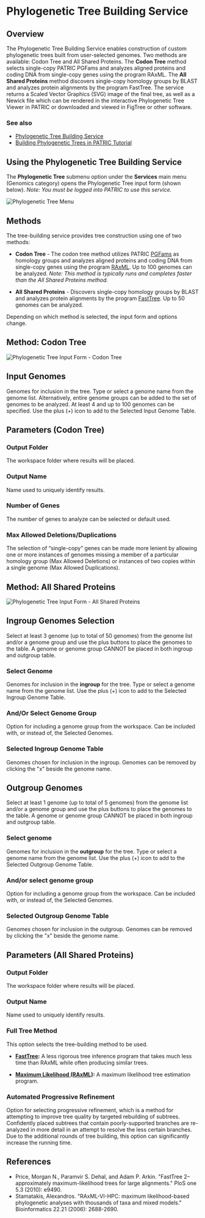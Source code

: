 # Phylogenetic Tree Building Service

## Overview
The Phylogenetic Tree Building Service enables construction of custom phylogenetic trees built from user-selected genomes. Two methods are available: Codon Tree and All Shared Proteins. The **Codon Tree** method selects single-copy PATRIC PGFams and analyzes aligned proteins and coding DNA from single-copy genes using the program RAxML. The **All Shared Proteins** method discovers single-copy homology groups by BLAST and analyzes protein alignments by the program FastTree. The service returns a Scaled Vector Graphics (SVG) image of the final tree, as well as a Newick file which can be rendered in the interactive Phylogenetic Tree Viewer in PATRIC or downloaded and viewed in FigTree or other software.

### See also
* [Phylogenetic Tree Building Service](https://patricbrc.org/app/PhylogeneticTree)
* [Building Phylogenetic Trees in PATRIC  Tutorial](https://docs.patricbrc.org//tutorial/phylogenetic_tree_building/tree_building.html)

## Using the Phylogenetic Tree Building Service
The **Phylogenetic Tree** submenu option under the **Services** main menu (Genomics category) opens the Phylogenetic Tree input form (shown below). *Note: You must be logged into PATRIC to use this service.*

![Phylogenetic Tree Menu](../images/services_menu.png)

## Methods
The tree-building service provides tree construction using one of two methods:

* **Codon Tree** - The codon tree method utilizes PATRIC [PGFams](../organisms_taxon/protein_families.html) as homology groups and analyzes aligned proteins and coding DNA from single-copy genes using the program [RAxML](https://academic.oup.com/bioinformatics/article/22/21/2688/251208). Up to 100 genomes can be analyzed. *Note: This method is typically runs and completes faster than the All Shared Proteins method.*

* **All Shared Proteins** - Discovers single-copy homology groups by BLAST and analyzes protein alignments by the program [FastTree](https://www.ncbi.nlm.nih.gov/pmc/articles/PMC2835736/). Up to 50 genomes can be analyzed.

Depending on which method is selected, the input form and options change. 

## Method: Codon Tree

![Phylogenetic Tree Input Form - Codon Tree](../images/phylogenetic_tree_input_form_codon_v3.png)

## Input Genomes
Genomes for inclusion in the tree. Type or select a genome name from the genome list. Alternatively, entire genome groups can be added to the set of genomes to be analyzed. At least 4 and up to 100 genomes can be specified. Use the plus (+) icon to add to the Selected Input Genome Table.

## Parameters (Codon Tree)

### Output Folder
The workspace folder where results will be placed.

### Output Name
Name used to uniquely identify results.

### Number of Genes
The number of genes to analyze can be selected or default used.

### Max Allowed Deletions/Duplications
The selection of “single-copy” genes can be made more lenient by allowing one or more instances of genomes missing a member of a particular homology group (Max Allowed Deletions) or instances of two copies within a single genome (Max Allowed Duplications).


## Method: All Shared Proteins

![Phylogenetic Tree Input Form - All Shared Proteins](../images/phylogenetic_tree_input_form_proteins_v2.png)

## Ingroup Genomes Selection
Select at least 3 genome (up to total of 50 genomes) from the genome list and/or a genome group and use the plus buttons to place the genomes to the table. A genome or genome group CANNOT be placed in both ingroup and outgroup table.

### Select Genome
Genomes for inclusion in the **ingroup** for the tree. Type or select a genome name from the genome list. Use the plus (+) icon to add to the Selected Ingroup Genome Table.

### And/Or Select Genome Group
Option for including a genome group from the workspace. Can be included with, or instead of, the Selected Genomes.

### Selected Ingroup Genome Table
Genomes chosen for inclusion in the ingroup. Genomes can be removed by clicking the "x" beside the genome name.

## Outgroup Genomes
Select at least 1 genome (up to total of 5 genomes) from the genome list and/or a genome group and use the plus buttons to place the genomes to the table. A genome or genome group CANNOT be placed in both ingroup and outgroup table.

### Select genome
Genomes for inclusion in the **outgroup** for the tree. Type or select a genome name from the genome list. Use the plus (+) icon to add to the Selected Outgroup Genome Table.

### And/or select genome group
Option for including a genome group from the workspace. Can be included with, or instead of, the Selected Genomes.

### Selected Outgroup Genome Table
Genomes chosen for inclusion in the outgroup. Genomes can be removed by clicking the "x" beside the genome name.

## Parameters (All Shared Proteins)

### Output Folder
The workspace folder where results will be placed.

### Output Name
Name used to uniquely identify results.

### Full Tree Method
This option selects the tree-building method to be used.

* **[FastTree](https://www.ncbi.nlm.nih.gov/pmc/articles/PMC2835736/):** A less rigorous tree inference program that takes much less time than RAxML while often producing similar trees.

* **[Maximum Likelihood (RAxML)](https://academic.oup.com/bioinformatics/article/22/21/2688/251208):** A maximum likelihood tree estimation program.

### Automated Progressive Refinement
Option for selecting progressive refinement, which is a method for attempting to improve tree quality by targeted rebuilding of subtrees. Confidently placed subtrees that contain poorly-supported branches are re-analyzed in more detail in an attempt to resolve the less certain branches. Due to the additional rounds of tree building, this option can significantly increase the running time.

## References
* Price, Morgan N., Paramvir S. Dehal, and Adam P. Arkin. "FastTree 2–approximately maximum-likelihood trees for large alignments." PloS one 5.3 (2010): e9490.
* Stamatakis, Alexandros. "RAxML-VI-HPC: maximum likelihood-based phylogenetic analyses with thousands of taxa and mixed models." Bioinformatics 22.21 (2006): 2688-2690.




